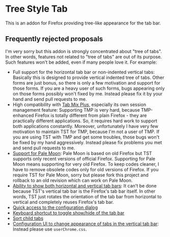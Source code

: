 # Tree Style Tab

This is an addon for Firefox providing tree-like appearance for the tab bar.

## Frequently rejected proposals

I'm very sorry but this addon is strongly concentrated about "tree of tabs". In other words, features not related to "tree of tabs" are out of its purpose. Such features won't be added, even if many people love it. For example:

 * Full support for the horizontal tab bar or non-indented vertical tabs: Basically this is designed to provide vertical indented tree of tabs. Other forms are just bonus, so there is only a few motivation and support for those forms. If you are a heavy user of such forms, bugs appearing only on those forms possibly won't fixed by me. Instead please fix it by your hand and send pull requests to me.
 * High compatibility with [Tab Mix Plus](https://addons.mozilla.org/firefox/addon/tab-mix-plus/), especially its own session management feature: Supporting TMP is very hard, because TMP-enhanced Firefox is totally different from plain Firefox - they are practically different applications. So, it requires hard work to support both applications constantly. Moreover, unfortunately I have very few motivation to maintain TST for TMP, because I'm not a user of TMP. If you are using TST with TMP and get some troubles, those bugs won't be fixed by my hand aggressively. Instead please fix problems you met and send pull requests to me.
 * [Support for Pale Moon](https://github.com/piroor/treestyletab/issues/1043): Pale Moon is based on old Firefox but TST supports only recent versions of official Firefox. Supporting for Pale Moon means supporting for very old Firefox. To keep codes cleaner, I have to remove obsolete codes only for old versions of Firefox. If you require TST for Pale Moon, sorry but please fork this project and rollback to an old revision which can work on Pale Moon.
 * [Ability to show both horizontal and vertical tab bars](https://github.com/piroor/treestyletab/issues/304): It can't be done because TST's vertical tab bar is the Firefox's tab bar itself. In other words, TST just rotates the orientation of the tab bar from horizontal to vertical and completely reuses Firefox's tab bar.
 * [Quick access to the configuration dialog](https://github.com/piroor/treestyletab/issues/1020)
 * [Keyboard shortcut to toggle show/hide of the tab bar](https://github.com/piroor/treestyletab/issues/156)
 * [Sort child tabs](https://github.com/piroor/treestyletab/issues/94)
 * [Configuration UI to change appearance of tabs in the vertical tab bar](https://github.com/piroor/treestyletab/issues/539): Instead please use `userChrome.css`.

